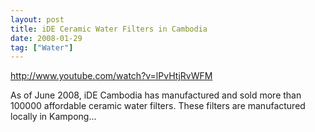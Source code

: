 ```yaml
---
layout: post
title: iDE Ceramic Water Filters in Cambodia
date: 2008-01-29
tag: ["Water"]
---
```


http://www.youtube.com/watch?v=lPvHtjRvWFM  

As of June 2008, iDE Cambodia has manufactured and sold more than 100000 affordable ceramic water filters. These filters are manufactured locally in Kampong...
